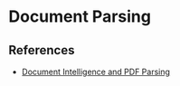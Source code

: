 # Document Parsing



## References


- [Document Intelligence and PDF Parsing](https://medium.com/@florian_algo/list/2334780a5667)
